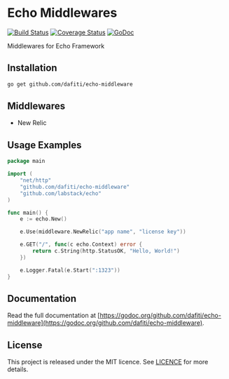 # Echo Middlewares

[![Build Status](https://img.shields.io/travis/dafiti/echo-middleware/master.svg?style=flat-square)](https://travis-ci.org/dafiti/echo-middleware)
[![Coverage Status](https://img.shields.io/coveralls/dafiti/echo-middleware/master.svg?style=flat-square)](https://coveralls.io/github/dafiti/echo-middleware?branch=master)
[![GoDoc](https://img.shields.io/badge/godoc-reference-5272B4.svg?style=flat-square)](https://godoc.org/github.com/dafiti/echo-middleware)

Middlewares for Echo Framework

## Installation
```sh
go get github.com/dafiti/echo-middleware
```

## Middlewares
 - New Relic

## Usage Examples

```go
package main

import (
    "net/http"
	"github.com/dafiti/echo-middleware"
    "github.com/labstack/echo"
)

func main() {
    e := echo.New()

    e.Use(middleware.NewRelic("app name", "license key"))

    e.GET("/", func(c echo.Context) error {
        return c.String(http.StatusOK, "Hello, World!")
    })

    e.Logger.Fatal(e.Start(":1323"))
}
```

## Documentation

Read the full documentation at [https://godoc.org/github.com/dafiti/echo-middleware](https://godoc.org/github.com/dafiti/echo-middleware).

## License

This project is released under the MIT licence. See [LICENCE](https://github.com/dafiti/echo-middleware/blob/master/LICENSE) for more details.
